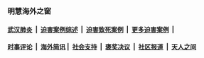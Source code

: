 
### 明慧海外之窗

####  [武汉肺炎](indexes/365.md?t=03180500) &nbsp;|&nbsp;  [迫害案例综述](indexes/328.md?t=03180500) &nbsp;|&nbsp; [迫害致死案例](indexes/277.md?t=03180500)  &nbsp;|&nbsp; [更多迫害案例](indexes/81.md?t=03180500)  &nbsp;|&nbsp; 
####  [时事评论](indexes/19.md?t=03180500) &nbsp;|&nbsp; [海外简讯](indexes/245.md?t=03180500)&nbsp;|&nbsp;  [社会支持](indexes/140.md?t=03180500) &nbsp;|&nbsp; [褒奖决议](indexes/282.md?t=03180500) &nbsp;|&nbsp; [社区报道](indexes/91.md?t=03180500)  &nbsp;|&nbsp; [天人之间](indexes/78.md?t=03180500) 

